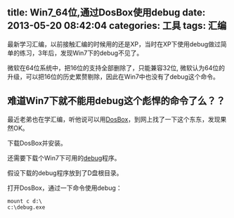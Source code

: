 title: Win7_64位,通过DosBox使用debug
date: 2013-05-20 08:42:04
categories: 工具
tags: 汇编
---

最新学习汇编，以前接触汇编的时候用的还是XP，当时在XP下使用debug做过简单的练习，3年后，发现Win7下的debug不见了。

微软在64位系统中，把16位的支持全部删除了，只能兼容32位, 微软认为64位的升级，可以把16位的历史累赘剔除，因此在Win7中也没有了debug这个命令。

<!--more-->

## 难道Win7下就不能用debug这个彪悍的命令了么？？

最近老弟也在学汇编，听他说可以用[DosBox](http://www.dosbox.com/download.php?main=1)，到网上找了一下这个东东，发现果然OK。

下载DosBox并安装。

还需要下载个Win7下可用的[debug](http://u.115.com/file/b3mmegwu)程序。

假设下载的debug程序放到了D盘根目录。

打开DosBox，通过一下命令使用debug：

```
mount c d:\
c:\debug.exe
```
